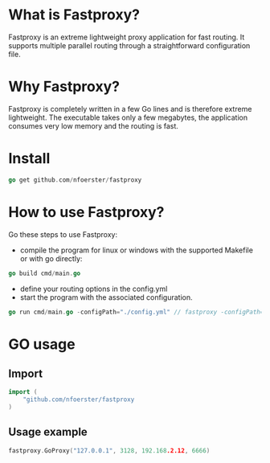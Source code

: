 # What is Fastproxy?

Fastproxy is an extreme lightweight proxy application for fast routing. 
It supports multiple parallel routing through a straightforward configuration file.

# Why Fastproxy?

Fastproxy is completely written in a few Go lines and is therefore extreme lightweight. 
The executable takes only a few megabytes, the application consumes very low memory and the routing is fast.

# Install

```go
go get github.com/nfoerster/fastproxy
```

# How to use Fastproxy?

Go these steps to use Fastproxy:
* compile the program for linux or windows with the supported Makefile or with go directly: 
```go
go build cmd/main.go
```
* define your routing options in the config.yml
* start the program with the associated configuration.
```go
go run cmd/main.go -configPath="./config.yml" // fastproxy -configPath="./config.yml"
```

# GO usage

## Import 
```go
import (
    "github.com/nfoerster/fastproxy
)
```
## Usage example 
```go
fastproxy.GoProxy("127.0.0.1", 3128, 192.168.2.12, 6666)
```
